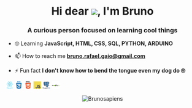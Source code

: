 <h1 align="center">Hi dear <img src="https://raw.githubusercontent.com/kaueMarques/kaueMarques/master/hi.gif" width="30px">, I'm Bruno</h1>
<h3 align="center">A curious person focused on learning  cool things</h3>

- 🤓 Learning **JavaScript, HTML, CSS, SQL, PYTHON, ARDUINO**

- 📫 How to reach me **bruno.rafael.gaio@gmail.com**

- ⚡ Fun fact **I don't know how to bend the tongue even my dog do 🙄**

<p align="left">
<img src="https://raw.githubusercontent.com/devicons/devicon/master/icons/react/react-original-wordmark.svg" alt="react" width="20" height="20"/>
<img src="https://raw.githubusercontent.com/devicons/devicon/master/icons/css3/css3-plain-wordmark.svg" alt="css3"  width="20" height="20"/>
<img src="https://raw.githubusercontent.com/devicons/devicon/master/icons/html5/html5-original-wordmark.svg" alt="html5"  width="20" height="20"/>
<img src="https://raw.githubusercontent.com/devicons/devicon/master/icons/javascript/javascript-original.svg" alt="javascript" width="20" height="20"/>
<img src="https://raw.githubusercontent.com/devicons/devicon/master/icons/postgresql/postgresql-original-wordmark.svg" alt="postgresql" width="20" height="20"/>
<img src="https://raw.githubusercontent.com/devicons/devicon/master/icons/nodejs/nodejs-original-wordmark.svg" alt="nodejs" width="20" height="20"/></p><p align="center">
<img src="https://github-readme-stats.vercel.app/api?username=Brunosapiens&show_icons=true" alt="Brunosapiens"/> 
</p>

